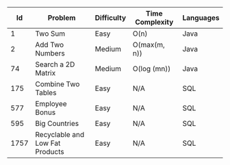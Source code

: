Id|Problem|Difficulty|Time Complexity|Languages
---|---|---|---|--
1|Two Sum|Easy|O(n)|Java
2|Add Two Numbers|Medium|O(max(m, n))|Java
74|Search a 2D Matrix|Medium|O(log (mn))|Java
175|Combine Two Tables|Easy|N/A|SQL
577|Employee Bonus|Easy|N/A|SQL
595|Big Countries|Easy|N/A|SQL
1757|Recyclable and Low Fat Products|Easy|N/A|SQL
